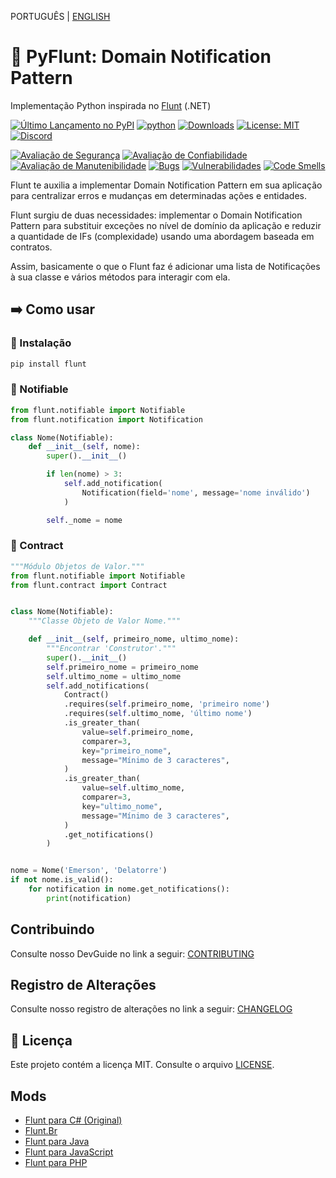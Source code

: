 PORTUGUÊS | [ENGLISH](https://github.com/fazedordecodigo/PyFlunt/blob/main/README_EN.md)

# 🐍 PyFlunt: Domain Notification Pattern

Implementação Python inspirada no [Flunt](https://github.com/andrebaltieri/flunt) (.NET)

[![Último Lançamento no PyPI](https://img.shields.io/pypi/v/flunt.svg)](https://pypi.org/project/flunt/)
[![python](https://img.shields.io/pypi/pyversions/flunt.svg)](https://pypi.org/project/flunt/)
[![Downloads](https://static.pepy.tech/badge/flunt/month)](https://pepy.tech/project/flunt)
[![License: MIT](https://img.shields.io/badge/License-MIT-yellow.svg)](https://opensource.org/licenses/MIT)
[![Discord](https://img.shields.io/discord/1211477389830393866?logo=discord&label=Discord&color=5865F2&logoColor=white)](https://discord.gg/HNwFHQWX)


[![Avaliação de Segurança](https://sonarcloud.io/api/project_badges/measure?project=fazedordecodigo_PyFlunt&metric=security_rating)](https://sonarcloud.io/summary/new_code?id=fazedordecodigo_PyFlunt)
[![Avaliação de Confiabilidade](https://sonarcloud.io/api/project_badges/measure?project=fazedordecodigo_PyFlunt&metric=reliability_rating)](https://sonarcloud.io/summary/new_code?id=fazedordecodigo_PyFlunt)
[![Avaliação de Manutenibilidade](https://sonarcloud.io/api/project_badges/measure?project=fazedordecodigo_PyFlunt&metric=sqale_rating)](https://sonarcloud.io/summary/new_code?id=fazedordecodigo_PyFlunt)
[![Bugs](https://sonarcloud.io/api/project_badges/measure?project=fazedordecodigo_PyFlunt&metric=bugs)](https://sonarcloud.io/summary/new_code?id=fazedordecodigo_PyFlunt)
[![Vulnerabilidades](https://sonarcloud.io/api/project_badges/measure?project=fazedordecodigo_PyFlunt&metric=vulnerabilities)](https://sonarcloud.io/summary/new_code?id=fazedordecodigo_PyFlunt)
[![Code Smells](https://sonarcloud.io/api/project_badges/measure?project=fazedordecodigo_PyFlunt&metric=code_smells)](https://sonarcloud.io/summary/new_code?id=fazedordecodigo_PyFlunt)


Flunt te auxilia a implementar Domain Notification Pattern em sua aplicação para centralizar erros e mudanças em determinadas ações e entidades.

Flunt surgiu de duas necessidades: implementar o Domain Notification Pattern para substituir exceções no nível de domínio da aplicação e reduzir a quantidade de IFs (complexidade) usando uma abordagem baseada em contratos.

Assim, basicamente o que o Flunt faz é adicionar uma lista de Notificações à sua classe e vários métodos para interagir com ela.

## ➡️ Como usar

### 🔧 Instalação

````bash
pip install flunt
````

### 🔔 Notifiable

````python
from flunt.notifiable import Notifiable
from flunt.notification import Notification

class Nome(Notifiable):
    def __init__(self, nome):
        super().__init__()

        if len(nome) > 3:
            self.add_notification(
                Notification(field='nome', message='nome inválido')
            )

        self._nome = nome
````

### 📜 Contract
````python
"""Módulo Objetos de Valor."""
from flunt.notifiable import Notifiable
from flunt.contract import Contract


class Nome(Notifiable):
    """Classe Objeto de Valor Nome."""

    def __init__(self, primeiro_nome, ultimo_nome):
        """Encontrar 'Construtor'."""
        super().__init__()
        self.primeiro_nome = primeiro_nome
        self.ultimo_nome = ultimo_nome
        self.add_notifications(
            Contract()
            .requires(self.primeiro_nome, 'primeiro nome')
            .requires(self.ultimo_nome, 'último nome')
            .is_greater_than(
                value=self.primeiro_nome,
                comparer=3,
                key="primeiro_nome",
                message="Mínimo de 3 caracteres",
            )
            .is_greater_than(
                value=self.ultimo_nome,
                comparer=3,
                key="ultimo_nome",
                message="Mínimo de 3 caracteres",
            )
            .get_notifications()
        )


nome = Nome('Emerson', 'Delatorre')
if not nome.is_valid():
    for notification in nome.get_notifications():
        print(notification)

````

## Contribuindo

Consulte nosso DevGuide no link a seguir: [CONTRIBUTING](https://github.com/fazedordecodigo/PyFlunt/blob/main/README.md/CONTRIBUTING.md)

## Registro de Alterações

Consulte nosso registro de alterações no link a seguir: [CHANGELOG](https://github.com/fazedordecodigo/PyFlunt/blob/main/README.md/CHANGELOG.md)

## 📄 Licença

Este projeto contém a licença MIT. Consulte o arquivo [LICENSE](https://github.com/fazedordecodigo/PyFlunt/blob/main/README.md/LICENSE).

## Mods
* [Flunt para C# (Original)](https://github.com/andrebaltieri/Flunt)
* [Flunt.Br](https://github.com/lira92/flunt.br)
* [Flunt para Java](https://github.com/carlosbritojun/jflunt)
* [Flunt para JavaScript](https://github.com/jhonesgoncal/flunt)
* [Flunt para PHP](https://github.com/matheusbloise/flunt-php)
